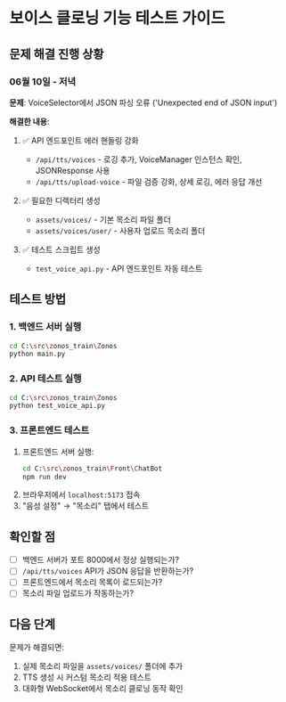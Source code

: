 # 보이스 클로닝 기능 테스트 가이드

## 문제 해결 진행 상황

### 06월 10일 - 저녁
**문제**: VoiceSelector에서 JSON 파싱 오류 ('Unexpected end of JSON input')

**해결한 내용**:
1. ✅ API 엔드포인트 에러 핸들링 강화
   - `/api/tts/voices` - 로깅 추가, VoiceManager 인스턴스 확인, JSONResponse 사용
   - `/api/tts/upload-voice` - 파일 검증 강화, 상세 로깅, 에러 응답 개선

2. ✅ 필요한 디렉터리 생성
   - `assets/voices/` - 기본 목소리 파일 폴더
   - `assets/voices/user/` - 사용자 업로드 목소리 폴더

3. ✅ 테스트 스크립트 생성
   - `test_voice_api.py` - API 엔드포인트 자동 테스트

## 테스트 방법

### 1. 백엔드 서버 실행
```bash
cd C:\src\zonos_train\Zonos
python main.py
```

### 2. API 테스트 실행
```bash
cd C:\src\zonos_train\Zonos
python test_voice_api.py
```

### 3. 프론트엔드 테스트
1. 프론트엔드 서버 실행:
   ```bash
   cd C:\src\zonos_train\Front\ChatBot
   npm run dev
   ```
2. 브라우저에서 `localhost:5173` 접속
3. "음성 설정" → "목소리" 탭에서 테스트

## 확인할 점

- [ ] 백엔드 서버가 포트 8000에서 정상 실행되는가?
- [ ] `/api/tts/voices` API가 JSON 응답을 반환하는가?
- [ ] 프론트엔드에서 목소리 목록이 로드되는가?
- [ ] 목소리 파일 업로드가 작동하는가?

## 다음 단계

문제가 해결되면:
1. 실제 목소리 파일을 `assets/voices/` 폴더에 추가
2. TTS 생성 시 커스텀 목소리 적용 테스트
3. 대화형 WebSocket에서 목소리 클로닝 동작 확인
